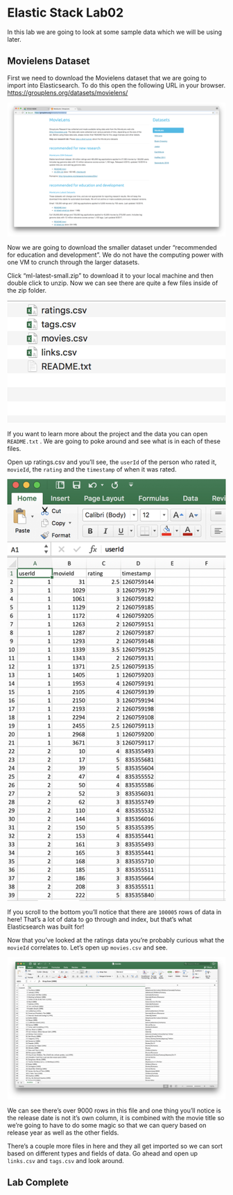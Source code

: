 # Elastic Stack Lab02
In this lab we are going to look at some sample data which we will be using later.

## Movielens Dataset 
First we need to download the Movielens dataset that we are going to import into Elasticsearch. To do this open the following URL in your browser. 
https://grouplens.org/datasets/movielens/

![](index/CD319E93-0954-4DF1-A384-F712D29C2CCB%202.png)

Now we are going to download the smaller dataset under “recommended for education and development”. We do not have the computing power with one VM to crunch through the larger datasets. 

Click “ml-latest-small.zip” to download it to your local machine and then double click to unzip.  Now we can see there are quite a few files inside of the zip folder. 


![](index/C1AA5537-4DF2-48BE-931D-28B4E16DE279%202.png)

If you want to learn more about the project and the data you can open `README.txt` .  We are going to poke around and see what is in each of these files. 

Open up ratings.csv and you’ll see, the `userId` of the person who rated it, `movieId`, the `rating` and the `timestamp` of when it was rated. 


![](index/DC2D21AF-42B0-4FB0-B0A4-0B7350F304FD%202.png)

If you scroll to the bottom you’ll notice that there are `100005` rows of data in here!  That’s a lot of data to go through and index, but that’s what Elasticsearch was built for! 

Now that you’ve looked at the ratings data you’re probably curious what the `movieId` correlates to.  Let’s open up `movies.csv` and see. 


![](index/A6193A6F-F82D-421E-A099-90D3D214FBE4%202.png)

We can see there’s over 9000 rows in this file and one thing you’ll notice is the release date is not it’s own column, it is combined with the movie title so we’re going to have to do some magic so that we can query based on release year as well as the other fields. 

There’s a couple more files in here and they all get imported so we can sort based on different types and fields of data. 
Go ahead and open up `links.csv` and `tags.csv` and look around. 

## Lab Complete
